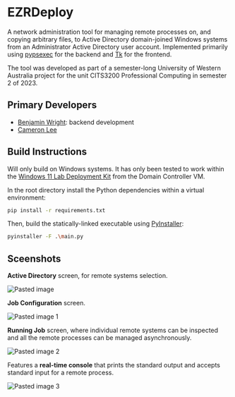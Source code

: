 # EZRDeploy

A network administration tool for managing remote processes on, and copying arbitrary files, to Active Directory domain-joined Windows systems from an Administrator Active Directory user account.
Implemented primarily using [pypsexec](https://github.com/jborean93/pypsexec) for the backend and [Tk](https://docs.python.org/3/library/tkinter.html)
for the frontend.

The tool was developed as part of a semester-long University of Western Australia project for the unit CITS3200 Professional Computing in semester 2 of 2023.

## Primary Developers

- [Benjamin Wright](https://github.com/altwright): backend development
- [Cameron Lee](https://github.com/CameronLee02)

## Build Instructions

Will only build on Windows systems. It has only been tested to work within the [Windows 11 Lab Deployment Kit](https://info.microsoft.com/ww-landing-windows-11-office-365-lab-kit.html) from the Domain Controller VM.

In the root directory install the Python dependencies within a virtual environment:

```sh
pip install -r requirements.txt
```

Then, build the statically-linked executable using [PyInstaller](https://pyinstaller.org/en/stable/):

```sh
pyinstaller -F .\main.py
```

## Sceenshots

**Active Directory** screen, for remote systems selection.

![Pasted image](https://github.com/altwright/ezrdeploy/assets/110673989/16972ff5-8c27-49bc-84ef-bed51fdb2bc6)

**Job Configuration** screen.

![Pasted image 1](https://github.com/altwright/ezrdeploy/assets/110673989/50e30f7a-47db-4933-b2a0-e3217ca848aa)

**Running Job** screen, where individual remote systems can be inspected and all the remote processes can be managed asynchronously.

![Pasted image 2](https://github.com/altwright/ezrdeploy/assets/110673989/7acaffc5-b5aa-46e5-bd10-f56adb7028ea)

Features a **real-time console** that prints the standard output and accepts standard input for a remote process.

![Pasted image 3](https://github.com/altwright/ezrdeploy/assets/110673989/5da814d5-48c9-4240-a293-77ad9434e84e)
